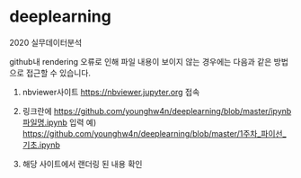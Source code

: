 # deeplearning

2020 실무데이터분석

github내 rendering 오류로 인해 파일 내용이 보이지 않는 경우에는 다음과 같은 방법으로 접근할 수 있습니다.

1. nbviewer사이트 https://nbviewer.jupyter.org 접속

2. 링크란에 https://github.com/younghw4n/deeplearning/blob/master/ipynb파일명.ipynb 입력
예) https://github.com/younghw4n/deeplearning/blob/master/1주차_파이선_기초.ipynb

3. 해당 사이트에서 랜더링 된 내용 확인
